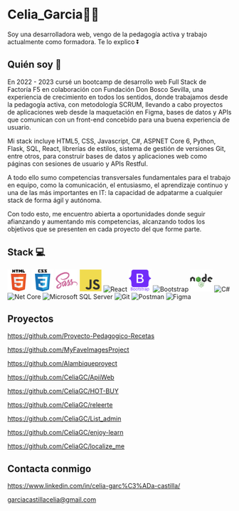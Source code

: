 # Celia_Garcia👩‍💻

Soy una desarrolladora web, vengo de la pedagogía activa y trabajo actualmente como formadora. Te lo explico ⏬

## Quién soy 🤔

En 2022 - 2023 cursé un bootcamp de desarrollo web Full Stack de Factoría F5 en colaboración con Fundación Don Bosco Sevilla, una experiencia de crecimiento en todos los sentidos, donde trabajamos desde la pedagogía activa, con metodología SCRUM, llevando a cabo proyectos de aplicaciones web desde la maquetación en Figma, bases de datos y APIs que comunican con un front-end concebido para una buena experiencia de usuario.

Mi stack incluye HTML5, CSS, Javascript, C#, ASPNET Core 6, Python, Flask, SQL, React, librerías de estilos, sistema de gestión de versiones Git, entre otros, para construir bases de datos y aplicaciones web como páginas con sesiones de usuario y APIs Restful.

A todo ello sumo competencias transversales fundamentales para el trabajo en equipo, como la comunicación, el entusiasmo, el aprendizaje continuo y una de las más importantes en IT: la capacidad de adpatarme a cualquier stack de forma ágil y autónoma.

Con todo esto, me encuentro abierta a oportunidades donde seguir afianzando y aumentando mis competencias, alcanzando todos los objetivos que se presenten en cada proyecto del que forme parte.

## Stack 💻

<div style="display:flex, flexdirection:row"><img style="width:50px" src="https://raw.githubusercontent.com/devicons/devicon/master/icons/html5/html5-original-wordmark.svg"  alt="HTML5"/>
<img style="width:50px" src="https://raw.githubusercontent.com/devicons/devicon/master/icons/css3/css3-original-wordmark.svg"  alt="CSS"/>
<img style="width:50px" src="https://raw.githubusercontent.com/devicons/devicon/master/icons/sass/sass-original.svg"  alt="Sass"/>
<img style="width:50px" src="https://raw.githubusercontent.com/devicons/devicon/master/icons/javascript/javascript-original.svg"  alt="JavaScript"/>
<img style="width:50px" src="https://cdn.worldvectorlogo.com/logos/react-1.svg"  alt="React"/>
<img style="width:50px" src="https://raw.githubusercontent.com/devicons/devicon/master/icons/bootstrap/bootstrap-plain-wordmark.svg"  alt="Bootstrap"/>
<img style="width:50px" src="https://pbs.twimg.com/profile_images/610586699798835201/OuezNT-e_400x400.png"  alt="Bootstrap"/>
<img style="width:50px" src="https://raw.githubusercontent.com/devicons/devicon/master/icons/nodejs/nodejs-original-wordmark.svg"  alt="Node"/>
<img style="width:50px" src="https://cdn.cdnlogo.com/logos/c/27/c.svg"  alt="C#"/>
<img style="width:50px" src="https://upload.wikimedia.org/wikipedia/commons/thumb/e/ee/.NET_Core_Logo.svg/768px-.NET_Core_Logo.svg.png"  alt="Net Core"/>
<img style="width:50px" src="https://www.svgrepo.com/show/303229/microsoft-sql-server-logo.svg"  alt="Microsoft SQL Server"/>
<img style="width:50px" 
src="https://camo.githubusercontent.com/fbfcb9e3dc648adc93bef37c718db16c52f617ad055a26de6dc3c21865c3321d/68747470733a2f2f7777772e766563746f726c6f676f2e7a6f6e652f6c6f676f732f6769742d73636d2f6769742d73636d2d69636f6e2e737667" alt="Git"/>
<img style="width:50px" src="https://camo.githubusercontent.com/93b32389bf746009ca2370de7fe06c3b5146f4c99d99df65994f9ced0ba41685/68747470733a2f2f7777772e766563746f726c6f676f2e7a6f6e652f6c6f676f732f676574706f73746d616e2f676574706f73746d616e2d69636f6e2e737667" alt="Postman"/>
<img style="width:50px" src="https://camo.githubusercontent.com/ed93c2b000a76ceaad1503e7eb9356591b885227e82a36a005b9d3498b303ba5/68747470733a2f2f7777772e766563746f726c6f676f2e7a6f6e652f6c6f676f732f6669676d612f6669676d612d69636f6e2e737667" alt="Figma"/>

</div>

## Proyectos 

https://github.com/Proyecto-Pedagogico-Recetas

https://github.com/MyFaveImagesProject

https://github.com/Alambiqueproyect

https://github.com/CeliaGC/ApiiWeb

https://github.com/CeliaGC/HOT-BUY

https://github.com/CeliaGC/releerte

https://github.com/CeliaGC/List_admin

https://github.com/CeliaGC/enjoy-learn

https://github.com/CeliaGC/localize_me

## Contacta conmigo

https://www.linkedin.com/in/celia-garc%C3%ADa-castilla/

garciacastillacelia@gmail.com

